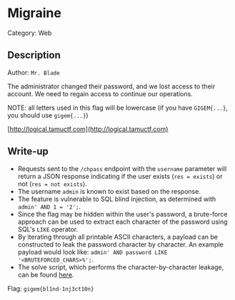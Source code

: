 # Migraine
Category: Web

## Description
Author: `Mr. Blade`

The administrator changed their password, and we lost access to their account. We need to regain access to continue our operations.

NOTE: all letters used in this flag will be lowercase (if you have `GIGEM{...}`, you should use `gigem{...}`)

[http://logical.tamuctf.com](http://logical.tamuctf.com)

## Write-up
- Requests sent to the `/chpass` endpoint with the `username` parameter will return a JSON response indicating if the user exists (`res = exists`) or not (`res = not exists`).
- The username `admin` is known to exist based on the response.
- The feature is vulnerable to SQL blind injection, as determined with `admin' AND 1 = '2';`.
- Since the flag may be hidden within the user's password, a brute-force approach can be used to extract each character of the password using SQL's `LIKE` operator.
- By iterating through all printable ASCII characters, a payload can be constructed to leak the password character by character. An example payload would look like: `admin' AND password LIKE '<BRUTEFORCED_CHARS>%';`.
- The solve script, which performs the character-by-character leakage, can be found [here](solution/solve.py).

Flag: `gigem{bl1nd-1nj3ct10n}`
